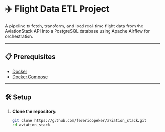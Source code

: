 # ✈️ Flight Data ETL Project

A pipeline to fetch, transform, and load real-time flight data from the AviationStack API into a PostgreSQL database using Apache Airflow for orchestration.

---

## 📋 Prerequisites

- [Docker](https://docs.docker.com/get-docker/)
- [Docker Compose](https://docs.docker.com/compose/install/)

---

## 🛠️ Setup

1. **Clone the repository**:
   ```bash
   git clone https://github.com/federicopeker/aviation_stack.git
   cd aviation_stack
   ```
